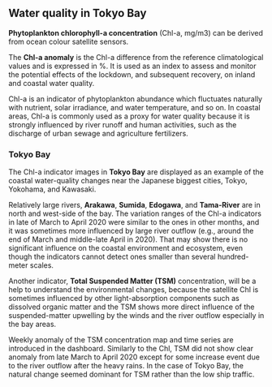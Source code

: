 ## Water quality in Tokyo Bay

**Phytoplankton chlorophyll-a concentration** (Chl-a, mg/m3) can be derived from ocean colour satellite sensors.  

The **Chl-a anomaly** is the Chl-a difference from the reference climatological values and is expressed in %. It is used as an index to assess and monitor the potential effects of the lockdown, and subsequent recovery, on inland and coastal water quality. 

Chl-a is an indicator of phytoplankton abundance which fluctuates naturally with nutrient, solar irradiance, and water temperature, and so on. In coastal areas, Chl-a is commonly used as a proxy for water quality because it is strongly influenced by river runoff and human activities, such as the discharge of urban sewage and agriculture fertilizers.

### Tokyo Bay 

The Chl-a indicator images in **Tokyo Bay** are displayed as an example of the coastal water-quality changes near the Japanese biggest cities, Tokyo, Yokohama, and Kawasaki. 

Relatively large rivers, **Arakawa**, **Sumida**, **Edogawa**, and **Tama-River** are in north and west-side of the bay. The variation ranges of the Chl-a indicators in late of March to April 2020 were similar to the ones in other months, and it was sometimes more influenced by large river outflow (e.g., around the end of March and middle-late April in 2020). That may show there is no significant influence on the coastal environment and ecosystem, even though the indicators cannot detect ones smaller than several hundred-meter scales.

Another indicator, **Total Suspended Matter (TSM)** concentration, will be a help to understand the environmental changes, because the satellite Chl is sometimes influenced by other light-absorption components such as dissolved organic matter and the TSM shows more direct influence of the suspended-matter upwelling by the winds and the river outflow especially in the bay areas. 

Weekly anomaly of the TSM concentration map and time series are introduced in the dashboard. Similarly to the Chl, TSM did not show clear anomaly from late March to April 2020 except for some increase event due to the river outflow after the heavy rains. In the case of Tokyo Bay, the natural change seemed dominant for TSM rather than the low ship traffic.

